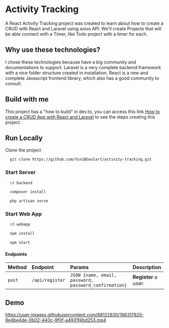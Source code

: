 
# Activity Tracking
A React Activity Tracking project was created to learn about how to create a CRUD with React and Laravel using axios API. We'll create Projects that will be able connect with a Timer, like Todo project with a timer for each.

## Why use these technologies?
I chose these technologies because have a big community and documentations to support. Laravel is a very complete backend framework with a nice folder structure created in installation. React is a new and complete Javascript frontend library, which also has a good community to consult.

## Build with me
This project has a "how to build" in dev.to, you can access this link [How to create a CRUD App with React and Laravel](https://dev.to) to see the steps creating this project.
## Run Locally
Clone the project
```bash
  git clone https://github.com/ViniBGoulart/activity-tracking.git

```

### Start Server
```bash
  cd backend
```
```bash
  composer install
```
```bash
  php artisan serve
```

### Start Web App
```bash
  cd webapp
```
```bash
  npm install
```
```bash
  npm start
```

#### Endpoints

| Method | Endpoint | Params     | Description                |
| :-------- | :-------- | :------- | :------------------------- |
| `post` | `/api/register` | `JSON {name, email, password, password_confirmation}` | **Register** a user. |

## Demo

https://user-images.githubusercontent.com/88122830/186317825-9e4be4de-0b02-440c-9f0f-a4931f4bd253.mp4
